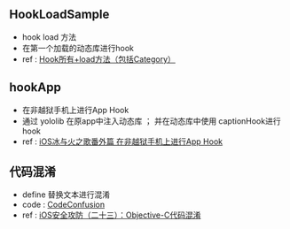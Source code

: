 
## HookLoadSample

* hook load 方法
* 在第一个加载的动态库进行hook
* ref : [Hook所有+load方法（包括Category）](https://everettjf.github.io/2018/08/19/ios-hook-really-all-load/)

## hookApp

* 在非越狱手机上进行App Hook
* 通过 yololib 在原app中注入动态库 ； 并在动态库中使用 captionHook进行 hook
* ref : [iOS冰与火之歌番外篇 在非越狱手机上进行App Hook](https://wooyun.js.org/drops/iOS%E5%86%B0%E4%B8%8E%E7%81%AB%E4%B9%8B%E6%AD%8C%E7%95%AA%E5%A4%96%E7%AF%87%20-%20%E5%9C%A8%E9%9D%9E%E8%B6%8A%E7%8B%B1%E6%89%8B%E6%9C%BA%E4%B8%8A%E8%BF%9B%E8%A1%8CApp%20Hook.html)

## 代码混淆 

* define 替换文本进行混淆
* code : [CodeConfusion](https://github.com/cAibDe/CodeConfusion)
* ref : [iOS安全攻防（二十三）：Objective-C代码混淆](https://blog.csdn.net/yiyaaixuexi/article/details/29201699)